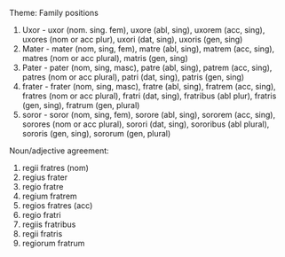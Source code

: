 Theme: Family positions

1. Uxor  -  uxor (nom. sing. fem), uxore (abl, sing), uxorem (acc, sing), uxores (nom or acc plur), uxori (dat, sing), uxoris (gen, sing)
2. Mater  -  mater (nom, sing, fem), matre (abl, sing), matrem (acc, sing), matres (nom or acc plural), matris (gen, sing)
3. Pater  -  pater (nom, sing, masc), patre (abl, sing), patrem (acc, sing), patres (nom or acc plural), patri (dat, sing), patris (gen, sing)
4. frater -  frater (nom, sing, masc), fratre (abl, sing), fratrem (acc, sing), fratres (nom or acc plural), fratri (dat, sing), fratribus (abl plur), fratris (gen, sing), fratrum (gen, plural)
5. soror  -  soror (nom, sing, fem), sorore (abl, sing), sororem (acc, sing), sorores (nom or acc plural), sorori (dat, sing), sororibus (abl plural), sororis (gen, sing), sororum (gen, plural)

Noun/adjective agreement:

1. regii fratres (nom)
1. regius frater
1. regio fratre
1. regium fratrem
1. regios fratres (acc)
1. regio fratri
1. regiis fratribus
1. regii fratris
1. regiorum fratrum
